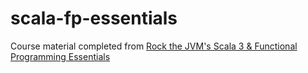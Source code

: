 # scala-fp-essentials
 Course material completed from [Rock the JVM's Scala 3 & Functional Programming Essentials](https://rockthejvm.com/course/scala)
